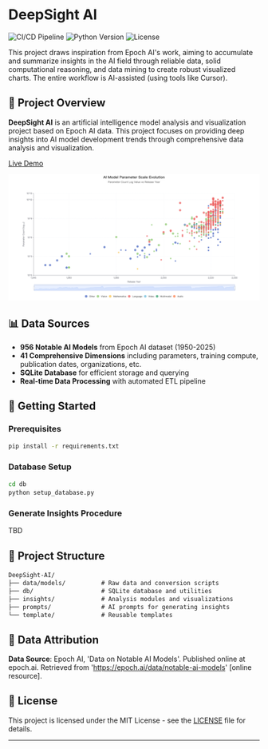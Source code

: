 # DeepSight AI

![CI/CD Pipeline](https://github.com/aidoge-lab/ai-insights-charts/workflows/CI/CD%20Pipeline/badge.svg)
![Python Version](https://img.shields.io/badge/python-3.8%2B-blue)
![License](https://img.shields.io/badge/license-MIT-green)

This project draws inspiration from Epoch AI's work, aiming to accumulate and summarize insights in the AI field through reliable data, solid computational reasoning, and data mining to create robust visualized charts. The entire workflow is AI-assisted (using tools like Cursor).

## 🎯 Project Overview

**DeepSight AI** is an artificial intelligence model analysis and visualization project based on Epoch AI data. This project focuses on providing deep insights into AI model development trends through comprehensive data analysis and visualization.

[Live Demo](https://aidoge-lab.github.io/)

![AI Model Parameter Scale Evolution Chart](insights/images/model_parameters_by_years.png)

## 📊 Data Sources

- **956 Notable AI Models** from Epoch AI dataset (1950-2025)
- **41 Comprehensive Dimensions** including parameters, training compute, publication dates, organizations, etc.
- **SQLite Database** for efficient storage and querying
- **Real-time Data Processing** with automated ETL pipeline

## 🚀 Getting Started

### Prerequisites
```bash
pip install -r requirements.txt
```

### Database Setup
```bash
cd db
python setup_database.py
```

### Generate Insights Procedure
TBD

## 📁 Project Structure

```
DeepSight-AI/
├── data/models/          # Raw data and conversion scripts
├── db/                   # SQLite database and utilities
├── insights/             # Analysis modules and visualizations
├── prompts/              # AI prompts for generating insights
└── template/             # Reusable templates
```

## 📝 Data Attribution

**Data Source**: Epoch AI, 'Data on Notable AI Models'. Published online at epoch.ai. Retrieved from 'https://epoch.ai/data/notable-ai-models' [online resource].

## 📄 License

This project is licensed under the MIT License - see the [LICENSE](LICENSE) file for details.

---
